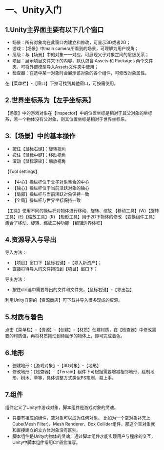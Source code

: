 # 一、Unity入门
## 1.Unity主界面主要有以下几个窗口
- 场景：所有对象均在此窗口内建立和修改，可显示3D或者2D；
- 游戏：【场景】中main camera所看到的场景，可理解为用户视角；
- 层级：与【场景】中的对象一一对应，可展现父子对象之间的层级关系；
- 项目：展示项目文件夹下的内容，默认包含 Assets 和 Packages 两个文件夹，可将外部模型导入Assets文件夹中使用；
- 检查器：在选中某一对象时会展示该对象的各个组件，可修改对象属性。

在【菜单栏】-【窗口】下拉可找到其他窗口，可按需使用。

## 2.世界坐标系为【左手坐标系】
【场景】中的游戏对象在【Inspector】中的位置坐标是相对于其父对象的坐标系，若一个物体没有父对象，则其位置坐标是相对于世界坐标系。

## 3.【场景】中的基本操作
- 按住【鼠标右键】：旋转视角
- 按住【鼠标中键】：移动视角
- 滚动【鼠标滚轮】：缩放视角

【Tool settings】

- 【中心】操纵杆位于父子对象集合的中心
- 【轴心】操纵杆位于当前活跃对象的轴心
- 【局部】操纵杆与当前活跃对象保持一致
- 【全局】操纵杆与世界坐标保持一致

【工具】使用不同的操纵杆对物体进行移动、旋转、缩放
【移动工具】(W)【旋转工具】(E)【缩放工具】(R)
【矩形工具】用于2D下物体的修改
【变换组件工具】集合了移动、旋转、缩放三种功能
【编辑边界体积】

## 4.资源导入与导出
导入方法：
- 【项目】窗口下【鼠标右键】-【导入新资产】；
- 直接将待导入的文件拖拽到【项目】窗口下；

导出方法：
- 按住ctrl选中需要导出的文件和文件夹，【鼠标右键】-【导出包】

利用Unity自带的【资源商店】可下载并导入很多现成的资源。

## 5.材质与着色
点击【菜单栏】-【资源】-【创建】-【材质】创建材质，在【检查器】中修改需要的材质值，再将材质拖动到待赋予的物体上，即可完成着色。

## 6.地形
- 创建地形：【游戏对象】-【3D对象】-【地形】
- 修改地形：【检查器】-【Terrain】组件下可根据需要增减相邻地形、绘制地形、树木、草等，具体调整方式类似PS笔刷，易上手。

## 7.组件
组件定义了Unity中游戏对象，脚本组件是游戏对象的灵魂。
- 只要有相应的组件，空对象可以成为任何对象。
比如为一个空对象补充上Cube(Mesh Filter)、Mesh Renderer、Box Collider组件，那这个空对象就和直接建立的立方体对象没有区别。
- 脚本组件是Unity内物体的灵魂，通过脚本组件才能实现用户与程序的交互，Unity中脚本组件常用C#语言编写。


